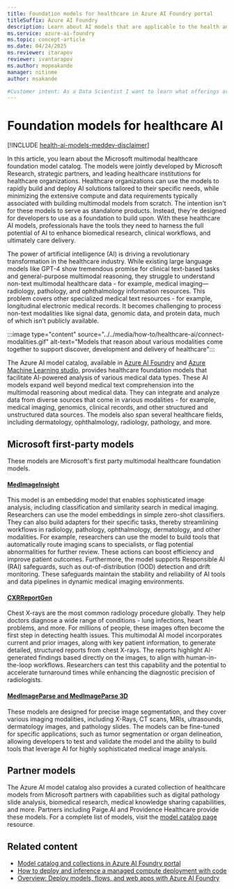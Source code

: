 ```yaml
---
title: Foundation models for healthcare in Azure AI Foundry portal
titleSuffix: Azure AI Foundry
description: Learn about AI models that are applicable to the health and life science industry.
ms.service: azure-ai-foundry
ms.topic: concept-article
ms.date: 04/24/2025
ms.reviewer: itarapov
reviewer: ivantarapov
ms.author: mopeakande
manager: nitinme
author: msakande

#Customer intent: As a Data Scientist I want to learn what offerings are available within Health and Life Sciences AI Model offerings so that I can use them as the basis for my own AI solutions
---
```


# Foundation models for healthcare AI

[!INCLUDE [health-ai-models-meddev-disclaimer](../../includes/health-ai-models-meddev-disclaimer.md)]

In this article, you learn about the Microsoft multimodal healthcare foundation model catalog. The models were jointly developed by Microsoft Research, strategic partners, and leading healthcare institutions for healthcare organizations. Healthcare organizations can use the models to rapidly build and deploy AI solutions tailored to their specific needs, while minimizing the extensive compute and data requirements typically associated with building multimodal models from scratch. The intention isn't for these models to serve as standalone products. Instead, they're designed for developers to use as a foundation to build upon. With these healthcare AI models, professionals have the tools they need to harness the full potential of AI to enhance biomedical research, clinical workflows, and ultimately care delivery.

The power of artificial intelligence (AI) is driving a revolutionary transformation in the healthcare industry. While existing large language models like GPT-4 show tremendous promise for clinical text-based tasks and general-purpose multimodal reasoning, they struggle to understand non-text multimodal healthcare data - for example, medical imaging—radiology, pathology, and ophthalmology information resources. This problem covers other specialized medical text resources - for example, longitudinal electronic medical records. It becomes challenging to process non-text modalities like signal data, genomic data, and protein data, much of which isn't publicly available.

:::image type="content" source="../../media/how-to/healthcare-ai/connect-modalities.gif" alt-text="Models that reason about various modalities come together to support discover, development and delivery of healthcare":::

The Azure AI model catalog, available in [Azure AI Foundry](../model-catalog-overview.md) and [Azure Machine Learning studio](../../../machine-learning/concept-model-catalog.md), provides healthcare foundation models that facilitate AI-powered analysis of various medical data types. These AI models expand well beyond medical text comprehension into the multimodal reasoning about medical data. They can integrate and analyze data from diverse sources that come in various modalities - for example, medical imaging, genomics, clinical records, and other structured and unstructured data sources. The models also span several healthcare fields, including dermatology, ophthalmology, radiology, pathology, and more.

## Microsoft first-party models

These models are Microsoft's first party multimodal healthcare foundation models.

#### [MedImageInsight](./deploy-medimageinsight.md)
This model is an embedding model that enables sophisticated image analysis, including classification and similarity search in medical imaging. Researchers can use the model embeddings in simple zero-shot classifiers. They can also build adapters for their specific tasks, thereby streamlining workflows in radiology, pathology, ophthalmology, dermatology, and other modalities. For example, researchers can use the model to build tools that automatically route imaging scans to specialists, or flag potential abnormalities for further review. These actions can boost efficiency and improve patient outcomes. Furthermore, the model supports Responsible AI (RAI) safeguards, such as out-of-distribution (OOD) detection and drift monitoring. These safeguards maintain the stability and reliability of AI tools and data pipelines in dynamic medical imaging environments.  

#### [CXRReportGen](./deploy-cxrreportgen.md)
Chest X-rays are the most common radiology procedure globally. They help doctors diagnose a wide range of conditions - lung infections, heart problems, and more. For millions of people, these images often become the first step in detecting health issues. This multimodal AI model incorporates current and prior images, along with key patient information, to generate detailed, structured reports from chest X-rays. The reports highlight AI-generated findings based directly on the images, to align with human-in-the-loop workflows. Researchers can test this capability and the potential to accelerate turnaround times while enhancing the diagnostic precision of radiologists.

#### [MedImageParse and MedImageParse 3D](./deploy-medimageparse.md)
These models are designed for precise image segmentation, and they cover various imaging modalities, including X-Rays, CT scans, MRIs, ultrasounds, dermatology images, and pathology slides. The models can be fine-tuned for specific applications, such as tumor segmentation or organ delineation, allowing developers to test and validate the model and the ability to build tools that leverage AI for highly sophisticated medical image analysis.

## Partner models

The Azure AI model catalog also provides a curated collection of healthcare models from Microsoft partners with capabilities such as digital pathology slide analysis, biomedical research, medical knowledge sharing capabilities, and more. Partners including Paige.AI and Providence Healthcare provide these models. For a complete list of models, visit the [model catalog page](https://aka.ms/healthcaremodelstudio) resource.

## Related content

- [Model catalog and collections in Azure AI Foundry portal](../model-catalog-overview.md)
- [How to deploy and inference a managed compute deployment with code](../deploy-models-managed.md)
- [Overview: Deploy models, flows, and web apps with Azure AI Foundry](../../concepts/deployments-overview.md)